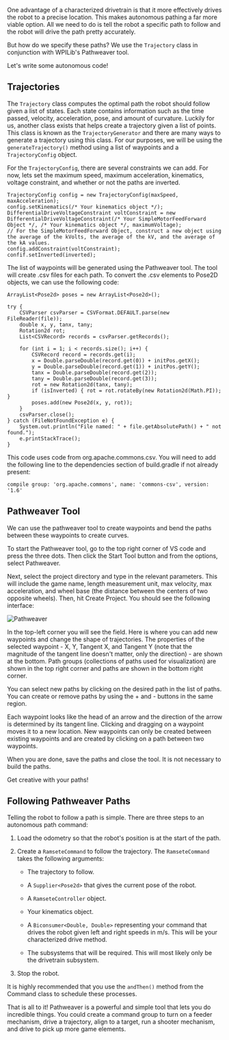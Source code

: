 One advantage of a characterized drivetrain is that it more effectively drives the robot to a precise location. This makes autonomous pathing a far more viable option. All we need to do is tell the robot a specific path to follow and the robot will drive the path pretty accurately.

But how do we specify these paths? We use the ```Trajectory``` class in conjunction with WPILib's Pathweaver tool.

Let's write some autonomous code!

## Trajectories
The ```Trajectory``` class computes the optimal path the robot should follow given a list of states. Each state contains information such as the time passed, velocity, acceleration, pose, and amount of curvature. Luckily for us, another class exists that helps create a trajectory given a list of points. This class is known as the ```TrajectoryGenerator``` and there are many ways to generate a trajectory using this class. For our purposes, we will be using the ```generateTrajectory()``` method using a list of waypoints and a ```TrajectoryConfig``` object.

For the ```TrajectoryConfig```, there are several constraints we can add. For now, lets set the maximum speed, maximum acceleration, kinematics, voltage constraint, and whether or not the paths are inverted.

```
TrajectoryConfig config = new TrajectoryConfig(maxSpeed, maxAcceleration);
config.setKinematics(/* Your kinematics object */);
DifferentialDriveVoltageConstraint voltConstraint = new DifferentialDriveVoltageConstraint(/* Your SimpleMotorFeedForward Object */, /* Your kinematics object */, maximumVoltage);
// For the SimpleMotorFeedForward Object, construct a new object using the average of the kVolts, the average of the kV, and the average of the kA values.
config.addConstraint(voltConstraint);
confif.setInverted(inverted);
```

The list of waypoints will be generated using the Pathweaver tool. The tool will create .csv files for each path. To convert the .csv elements to Pose2D objects, we can use the following code:

```
ArrayList<Pose2d> poses = new ArrayList<Pose2d>();

try {
    CSVParser csvParser = CSVFormat.DEFAULT.parse(new FileReader(file));
    double x, y, tanx, tany;
    Rotation2d rot;
    List<CSVRecord> records = csvParser.getRecords();

    for (int i = 1; i < records.size(); i++) {
        CSVRecord record = records.get(i);
        x = Double.parseDouble(record.get(0)) + initPos.getX();
        y = Double.parseDouble(record.get(1)) + initPos.getY();
        tanx = Double.parseDouble(record.get(2));
        tany = Double.parseDouble(record.get(3));
        rot = new Rotation2d(tanx, tany);
        if (isInverted) { rot = rot.rotateBy(new Rotation2d(Math.PI)); }
        poses.add(new Pose2d(x, y, rot));
    }
    csvParser.close();
} catch (FileNotFoundException e) {
    System.out.println("File named: " + file.getAbsolutePath() + " not found.");
    e.printStackTrace();
}
```

This code uses code from org.apache.commons.csv. You will need to add the following line to the dependencies section of build.gradle if not already present:

```compile group: 'org.apache.commons', name: 'commons-csv', version: '1.6' ```

## Pathweaver Tool
We can use the pathweaver tool to create waypoints and bend the paths between these waypoints to create curves.

To start the Pathweaver tool, go to the top right corner of VS code and press the three dots. Then click the Start Tool button and from the options, select Pathweaver.

Next, select the project directory and type in the relevant parameters. This will include the game name, length measurement unit, max velocity, max acceleration, and wheel base (the distance between the centers of two opposite wheels). Then, hit Create Project. You should see the following interface:

![Pathweaver](https://docs.wpilib.org/en/stable/_images/pathweaver-4.png)

In the top-left corner you will see the field. Here is where you can add new waypoints and change the shape of trajectories. The properties of the selected waypoint - X, Y, Tangent X, and Tangent Y (note that the magnitude of the tangent line doesn't matter, only the direction) - are shown at the bottom. Path groups (collections of paths used for visualization) are shown in the top right corner and paths are shown in the bottom right corner.

You can select new paths by clicking on the desired path in the list of paths. You can create or remove paths by using the + and - buttons in the same region.

Each waypoint looks like the head of an arrow and the direction of the arrow is determined by its tangent line. Clicking and dragging on a waypoint moves it to a new location. New waypoints can only be created between existing waypoints and are created by clicking on a path between two waypoints.

When you are done, save the paths and close the tool. It is not necessary to build the paths.

Get creative with your paths!

## Following Pathweaver Paths
Telling the robot to follow a path is simple. There are three steps to an autonomous path command:

1. Load the odometry so that the robot's position is at the start of the path.

2. Create a ```RamseteCommand``` to follow the trajectory. The ```RamseteCommand``` takes the following arguments:

    -  The trajectory to follow.

    - A ```Supplier<Pose2d>``` that gives the current pose of the robot.

    - A ```RamseteController``` object.

    - Your kinematics object.

    - A ```Biconsumer<Double, Double>``` representing your command that drives the robot given left and right speeds in m/s. This will be your characterized drive method.

    - The subsystems that will be required. This will most likely only be the drivetrain subsystem.

3. Stop the robot.

It is highly recommended that you use the ```andThen()``` method from the Command class to schedule these processes.

That is all to it! Pathweaver is a powerful and simple tool that lets you do incredible things. You could create a command group to turn on a feeder mechanism, drive a trajectory, align to a target, run a shooter mechanism, and drive to pick up more game elements.